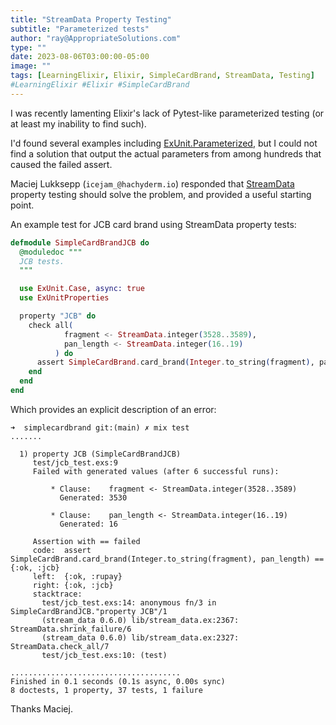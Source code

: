 ```yaml
---
title: "StreamData Property Testing"
subtitle: "Parameterized tests"
author: "ray@AppropriateSolutions.com"
type: ""
date: 2023-08-06T03:00:00-05:00
image: ""
tags: [LearningElixir, Elixir, SimpleCardBrand, StreamData, Testing]
#LearningElixir #Elixir #SimpleCardBrand
---
```


I was recently lamenting Elixir's lack of Pytest-like parameterized testing
(or at least my inability to find such).

I'd found several examples including [ExUnit.Parameterized](https://hexdocs.pm/ex_parameterized/ExUnit.Parameterized.html),
but I could not find a solution that output the actual parameters from among hundreds that caused the failed assert.

Maciej Lukksepp (`icejam_@hachyderm.io`) responded that [StreamData](https://github.com/whatyouhide/stream_data
) property testing should solve the problem, and provided a useful starting point.

<!--more-->

An example test for JCB card brand using StreamData property tests:

```elixir
defmodule SimpleCardBrandJCB do
  @moduledoc """
  JCB tests.
  """

  use ExUnit.Case, async: true
  use ExUnitProperties

  property "JCB" do
    check all(
            fragment <- StreamData.integer(3528..3589),
            pan_length <- StreamData.integer(16..19)
          ) do
      assert SimpleCardBrand.card_brand(Integer.to_string(fragment), pan_length) == {:ok, :jcb}
    end
  end
end
```

Which provides an explicit description of an error:
```text
➜  simplecardbrand git:(main) ✗ mix test
.......

  1) property JCB (SimpleCardBrandJCB)
     test/jcb_test.exs:9
     Failed with generated values (after 6 successful runs):

         * Clause:    fragment <- StreamData.integer(3528..3589)
           Generated: 3530

         * Clause:    pan_length <- StreamData.integer(16..19)
           Generated: 16

     Assertion with == failed
     code:  assert SimpleCardBrand.card_brand(Integer.to_string(fragment), pan_length) == {:ok, :jcb}
     left:  {:ok, :rupay}
     right: {:ok, :jcb}
     stacktrace:
       test/jcb_test.exs:14: anonymous fn/3 in SimpleCardBrandJCB."property JCB"/1
       (stream_data 0.6.0) lib/stream_data.ex:2367: StreamData.shrink_failure/6
       (stream_data 0.6.0) lib/stream_data.ex:2327: StreamData.check_all/7
       test/jcb_test.exs:10: (test)

......................................
Finished in 0.1 seconds (0.1s async, 0.00s sync)
8 doctests, 1 property, 37 tests, 1 failure

```

Thanks Maciej.
